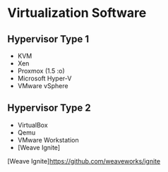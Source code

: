 # Virtualization Software

## Hypervisor Type 1

* KVM
* Xen
* Proxmox (1.5 :o)
* Microsoft Hyper-V
* VMware vSphere

## Hypervisor Type 2

* VirtualBox
* Qemu
* VMware Workstation
* [Weave Ignite]

[Weave Ignite]<https://github.com/weaveworks/ignite>
